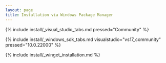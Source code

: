 ```yaml
---
layout: page
title: Installation via Windows Package Manager
---
```


{% include install/_visual_studio_tabs.md pressed="Community"
%}

{% include install/_windows_sdk_tabs.md visualstudio="vs17_community" pressed="10.0.22000" %}

{% include install/_winget_installation.md %}
